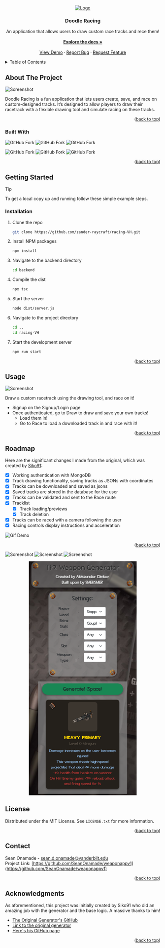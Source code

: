 <!-- Improved compatibility of back to top link: See: https://github.com/othneildrew/Best-README-Template/pull/73 -->
<a name="readme-top"></a>
<!--
*** Thanks for checking out the Best-README-Template. If you have a suggestion
*** that would make this better, please fork the repo and create a pull request
*** or simply open an issue with the tag "enhancement".
*** Don't forget to give the project a star!
*** Thanks again! Now go create something AMAZING! :D
-->

<!-- PROJECT SHIELDS -->
<!--
*** I'm using markdown "reference style" links for readability.
*** Reference links are enclosed in brackets [ ] instead of parentheses ( ).
*** See the bottom of this document for the declaration of the reference variables
*** for contributors-url, forks-url, etc. This is an optional, concise syntax you may use.
*** https://www.markdownguide.org/basic-syntax/#reference-style-links
-->

<!--
[![Contributors][contributors-shield]][contributors-url]
[![Forks][forks-shield]][forks-url]
[![Stargazers][stars-shield]][stars-url]
[![Issues][issues-shield]][issues-url]
[![MIT License][license-shield]][license-url]
[![LinkedIn][linkedin-shield]][linkedin-url]
-->

<!-- PROJECT LOGO -->
<br />
<div align="center">
  <a href="https://github.com/zander-raycraft/racing-VH">
    <img src="images/logo.png" alt="Logo" width="80" height="80">
  </a>

<h3 align="center">Doodle Racing</h3>

  <p align="center">
    An application that allows users to draw custom race tracks and rece them!
    <br />
    <br />
    <a href="https://github.com/SeanOnamade/repo_name"><strong>Explore the docs »</strong></a>
    <br />
    <br />
    <a href="https://github.com/SeanOnamade/repo_name">View Demo</a>
    ·
    <a href="https://github.com/SeanOnamade/repo_name/issues/new?labels=bug&template=bug-report---.md">Report Bug</a>
    ·
    <a href="https://github.com/SeanOnamade/repo_name/issues/new?labels=enhancement&template=feature-request---.md">Request Feature</a>
  </p>
</div>

<!-- TABLE OF CONTENTS -->
<details>
  <summary>Table of Contents</summary>
  <ol>
    <li>
      <a href="#about-the-project">About The Project</a>
      <ul>
        <li><a href="#built-with">Built With</a></li>
      </ul>
    </li>
    <li>
      <a href="#getting-started">Getting Started</a>
      <ul>
        <li><a href="#prerequisites">Prerequisites</a></li>
        <li><a href="#installation">Installation</a></li>
      </ul>
    </li>
    <li><a href="#usage">Usage</a></li>
    <li><a href="#roadmap">Roadmap</a></li>
<!--     <li><a href="#contributing">Contributing</a></li> -->
    <li><a href="#license">License</a></li>
    <li><a href="#contact">Contact</a></li>
    <li><a href="#acknowledgments">Acknowledgments</a></li>
  </ol>
</details>

<!-- ABOUT THE PROJECT -->
## About The Project

![Screenshot](https://github.com/zander-raycraft/racing-VH/blob/main/Screenshot1.png)

Doodle Racing is a fun application that lets users create, save, and race on custom-designed tracks. It’s designed to allow players to draw their racetrack with a flexible drawing tool and simulate racing on these tracks.

<p align="right">(<a href="#readme-top">back to top</a>)</p>


### Built With

![GitHub Fork](https://img.shields.io/badge/Code-Html5-orange?logo=html5&logoColor=orange)
![GitHub Fork](https://img.shields.io/badge/Code-JavaScript-yellow?logo=javascript&logoColor=yellow)
![GitHub Fork](https://img.shields.io/badge/Code-TypeScript-lightblue?logo=typescript&logoColor=lightblue)

![GitHub Fork](https://img.shields.io/badge/Framework-Flask-red?logo=flask&logoColor=red)
![GitHub Fork](https://img.shields.io/badge/Framework-React.js-teal?logo=react&logoColor=lightblue)
![GitHub Fork](https://img.shields.io/badge/Style-Tailwind-06B6D4?logo=tailwindcss&logoColor=white)

<p align="right">(<a href="#readme-top">back to top</a>)</p>

<!-- GETTING STARTED -->
## Getting Started

> [!TIP]
To get a local copy up and running follow these simple example steps.

### Installation

1. Clone the repo
   ```sh
   git clone https://github.com/zander-raycraft/racing-VH.git
   ```
2. Install NPM packages
   ```sh
   npm install
   ```
3. Navigate to the backend directory
   ```sh
   cd backend
   ```
4. Compile the dist
   ```sh
   npx tsc
   ```
5. Start the server
   ```sh
   node dist/server.js
   ```
6. Navigate to the project directory
   ```sh
   cd ..
   cd racing-VH
   ```
7. Start the development server
   ```sh
   npm run start
   ```

<p align="right">(<a href="#readme-top">back to top</a>)</p>

<!-- USAGE EXAMPLES -->
## Usage

![Screenshot](https://github.com/zander-raycraft/racing-VH/blob/main/Screenshot2.png)

Draw a custom racetrack using the drawing tool, and race on it!
- Signup on the Signup/Login page
- Once authenticated, go to Draw to draw and save your own tracks!
  - Load them in!
  - Go to Race to load a downloaded track in and race with it!

<p align="right">(<a href="#readme-top">back to top</a>)</p>


<!-- ROADMAP -->
## Roadmap

Here are the significant changes I made from the original, which was created by [Siko91](https://github.com/Siko91/tf2-weapon-generator):

- [X] Working authentication with MongoDB
- [X] Track drawing functionality, saving tracks as JSONs with coordinates
- [X] Tracks can be downloaded and saved as jsons
- [X] Saved tracks are stored in the database for the user
- [X] Tracks can be validated and sent to the Race route
- [X] Tracklist
    - [X] Track loading/previews
    - [X] Track deletion
- [X] Tracks can be raced with a camera following the user
- [X] Racing controls display instructions and acceleration

![Gif Demo](https://github.com/zander-raycraft/racing-VH/blob/main/appdemo.gif)

<p align="right">(<a href="#readme-top">back to top</a>)</p>

![Screenshot](https://github.com/SeanOnamade/weaponappv1/blob/master/Screenshot3.png)
![Screenshot](https://github.com/SeanOnamade/weaponappv1/blob/master/Screenshot4.png)
![Screenshot](https://github.com/SeanOnamade/weaponappv1/blob/master/Screenshot5.png)
<p align="center">
<img src="https://github.com/SeanOnamade/weaponappv1/blob/master/Screenshot_4.png" width="350" />
</p>


<!-- CONTRIBUTING -->
<!-- ## Contributing

Contributions are what make the open source community such an amazing place to learn, inspire, and create. Any contributions you make are **greatly appreciated**.

If you have a suggestion that would make this better, please fork the repo and create a pull request. You can also simply open an issue with the tag "enhancement".
Don't forget to give the project a star! Thanks again!

1. Fork the Project
2. Create your Feature Branch (`git checkout -b feature/AmazingFeature`)
3. Commit your Changes (`git commit -m 'Add some AmazingFeature'`)
4. Push to the Branch (`git push origin feature/AmazingFeature`)
5. Open a Pull Request

<p align="right">(<a href="#readme-top">back to top</a>)</p>
-->

<!-- LICENSE -->
## License

Distributed under the MIT License. See `LICENSE.txt` for more information.

<p align="right">(<a href="#readme-top">back to top</a>)</p>

<!-- CONTACT -->
## Contact

Sean Onamade - [sean.d.onamade@vanderbilt.edu](sean.d.onamade@vanderbilt.edu)
<br>
Project Link: [https://github.com/SeanOnamade/weaponappv1](https://github.com/SeanOnamade/weaponappv1)

<p align="right">(<a href="#readme-top">back to top</a>)</p>

<!-- ACKNOWLEDGMENTS -->
## Acknowledgments

As aforementioned, this project was initially created by Siko91 who did an amazing job with the generator and the base logic. A massive thanks to him!

* [The Original Generator's GitHub](https://github.com/Siko91/tf2-weapon-generator)
* [Link to the original generator](https://siko91.github.io/tf2-weapon-generator/)
* [Here's his GitHub page](https://github.com/Siko91)

<p align="right">(<a href="#readme-top">back to top</a>)</p>

<!-- MARKDOWN LINKS & IMAGES -->
<!-- https://www.markdownguide.org/basic-syntax/#reference-style-links -->
[contributors-shield]: https://img.shields.io/github/contributors/SeanOnamade/repo_name.svg?style=for-the-badge
[contributors-url]: https://github.com/SeanOnamade/repo_name/graphs/contributors
[forks-shield]: https://img.shields.io/github/forks/SeanOnamade/repo_name.svg?style=for-the-badge
[forks-url]: https://github.com/SeanOnamade/repo_name/network/members
[stars-shield]: https://img.shields.io/github/stars/SeanOnamade/repo_name.svg?style=for-the-badge
[stars-url]: https://github.com/SeanOnamade/repo_name/stargazers
[issues-shield]: https://img.shields.io/github/issues/SeanOnamade/repo_name.svg?style=for-the-badge
[issues-url]: https://github.com/SeanOnamade/repo_name/issues
[license-shield]: https://img.shields.io/github/license/SeanOnamade/repo_name.svg?style=for-the-badge
[license-url]: https://github.com/SeanOnamade/repo_name/blob/master/LICENSE.txt
[linkedin-shield]: https://img.shields.io/badge/-LinkedIn-black.svg?style=for-the-badge&logo=linkedin&colorB=555
[linkedin-url]: https://linkedin.com/in/seanonamade
[product-screenshot]: images/screenshot.png

[React.js]: https://img.shields.io/badge/React-20232A?style=for-the-badge&logo=react&logoColor=61DAFB
[React-url]: https://reactjs.org/
[Bootstrap.com]: https://img.shields.io/badge/Bootstrap-563D7C?style=for-the-badge&logo=bootstrap&logoColor=white
[Bootstrap-url]: https://getbootstrap.com
[JQuery.com]: https://img.shields.io/badge/jQuery-0769AD?style=for-the-badge&logo=jquery&logoColor=white
[JQuery-url]: https://jquery.com 
[HTML-shield]: https://img.shields.io/badge/HTML5-E34F26?style=for-the-badge&logo=html5&logoColor=white
[HTML-url]: https://www.w3schools.com/html/
[CSS-shield]: https://img.shields.io/badge/CSS3-1572B6?style=for-the-badge&logo=css3&logoColor=white
[CSS-url]: https://www.w3schools.com/css/
[JavaScript-shield]: https://img.shields.io/badge/JavaScript-323330?style=for-the-badge&logo=javascript&logoColor=F7DF1E
[JavaScript-url]: https://www.w3schools.com/js/
